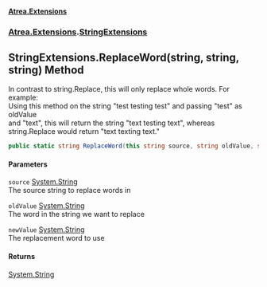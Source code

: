 #### [Atrea.Extensions](./index.md 'index')
### [Atrea.Extensions](./Atrea-Extensions.md 'Atrea.Extensions').[StringExtensions](./Atrea-Extensions-StringExtensions.md 'Atrea.Extensions.StringExtensions')
## StringExtensions.ReplaceWord(string, string, string) Method
In contrast to string.Replace, this will only replace whole words. For example:   
Using this method on the string "test testing test" and passing "test" as oldValue   
and "text", this will return the string "text testing text", whereas   
string.Replace would return "text texting text."  
```csharp
public static string ReplaceWord(this string source, string oldValue, string newValue);
```
#### Parameters
<a name='Atrea-Extensions-StringExtensions-ReplaceWord(string_string_string)-source'></a>
`source` [System.String](https://docs.microsoft.com/en-us/dotnet/api/System.String 'System.String')  
The source string to replace words in  
  
<a name='Atrea-Extensions-StringExtensions-ReplaceWord(string_string_string)-oldValue'></a>
`oldValue` [System.String](https://docs.microsoft.com/en-us/dotnet/api/System.String 'System.String')  
The word in the string we want to replace  
  
<a name='Atrea-Extensions-StringExtensions-ReplaceWord(string_string_string)-newValue'></a>
`newValue` [System.String](https://docs.microsoft.com/en-us/dotnet/api/System.String 'System.String')  
The replacement word to use  
  
#### Returns
[System.String](https://docs.microsoft.com/en-us/dotnet/api/System.String 'System.String')  
  
